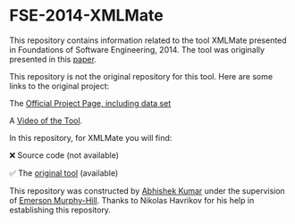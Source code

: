 # FSE-2014-XMLMate

This repository contains information related to the tool XMLMate presented in Foundations of Software Engineering, 2014. The tool was originally presented in this [paper](http://dl.acm.org/citation.cfm?doid=2635868.2661666).

This repository is not the original repository for this tool. Here are some links to the original project:

The [Official Project Page, including data set](https://www.st.cs.uni-saarland.de/testing/xmlmate/)

A [Video of the Tool](https://www.youtube.com/watch?v=-yKom5mbft0).  

In this repository, for XMLMate you will find:

:x: Source code (not available)

:white_check_mark: The [original tool](https://github.com/SoftwareEngineeringToolDemos/FSE_2014-XMLMate/blob/master/xmlmate.tar.gz) (available)

This repository was constructed by [Abhishek Kumar](https://github.com/akumar21) under the supervision of [Emerson Murphy-Hill](https://github.com/CaptainEmerson). Thanks to Nikolas Havrikov for his help in establishing this repository. 
